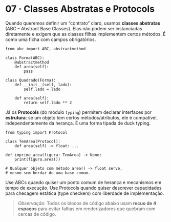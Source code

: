 # 07 · Classes Abstratas e Protocols

Quando queremos definir um “contrato” claro, usamos **classes abstratas** (ABC – Abstract Base Classes). Elas não podem
ser instanciadas diretamente e exigem que as classes filhas implementem certos métodos. É como uma ficha com campos obrigatórios.

    from abc import ABC, abstractmethod

    class Forma(ABC):
        @abstractmethod
        def area(self):
            pass

    class Quadrado(Forma):
        def __init__(self, lado):
            self.lado = lado

        def area(self):
            return self.lado ** 2

Já os **Protocols** (do módulo `typing`) permitem declarar interfaces por **estrutura**: se um objeto tem certos métodos/atributos,
ele é compatível, independentemente da herança. É uma forma tipada de duck typing.

    from typing import Protocol

    class TemArea(Protocol):
        def area(self) -> float: ...

    def imprime_area(figura: TemArea) -> None:
        print(figura.area())

    # Qualquer objeto com método area() -> float serve,
    # mesmo sem herdar de uma base comum.

Use ABCs quando quiser um ponto comum de herança e mecanismos em tempo de execução.
Use Protocols quando quiser descrever capacidades para checagem estática (type checkers) com liberdade de implementação.

>*Observação*: Todos os blocos de código abaixo usam **recuo de 4 espaços** para evitar falhas em renderizadores que quebram com cercas de código.

